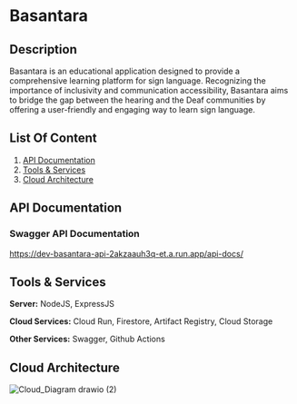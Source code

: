 # Basantara

## Description
Basantara is an educational application designed to provide a comprehensive learning platform for sign language. Recognizing the importance of inclusivity and communication accessibility, Basantara aims to bridge the gap between the hearing and the Deaf communities by offering a user-friendly and engaging way to learn sign language.

## List Of Content
1. [API Documentation](#api-documentation)
2. [Tools & Services](#tools--services)
3. [Cloud Architecture](#cloud-architecture)
   
## API Documentation
### Swagger API Documentation
https://dev-basantara-api-2akzaauh3q-et.a.run.app/api-docs/

## Tools & Services
**Server:** NodeJS, ExpressJS

**Cloud Services:** Cloud Run, Firestore, Artifact Registry, Cloud Storage

**Other Services:** Swagger, Github Actions

## Cloud Architecture
![Cloud_Diagram drawio (2)](https://github.com/Basantara/basantara-backend/assets/125546254/84eb7b7e-a787-4fcf-8153-01317ade86ba)
